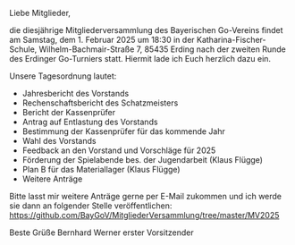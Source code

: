 Liebe Mitglieder,

die diesjährige Mitgliederversammlung des Bayerischen Go-Vereins findet am Samstag, dem 1. Februar 2025 um 18:30 in der Katharina-Fischer-Schule, Wilhelm-Bachmair-Straße 7, 85435 Erding nach der zweiten Runde des Erdinger Go-Turniers statt. Hiermit lade ich Euch herzlich dazu ein.

Unsere Tagesordnung lautet:

- Jahresbericht des Vorstands
- Rechenschaftsbericht des Schatzmeisters
- Bericht der Kassenprüfer
- Antrag auf Entlastung des Vorstands
- Bestimmung der Kassenprüfer für das kommende Jahr
- Wahl des Vorstands
- Feedback an den Vorstand und Vorschläge für 2025
- Förderung der Spielabende bes. der Jugendarbeit (Klaus Flügge)
- Plan B für das Materiallager (Klaus Flügge)
- Weitere Anträge

Bitte lasst mir weitere Anträge gerne per E-Mail zukommen und ich werde sie dann an folgender Stelle veröffentlichen: https://github.com/BayGoV/MitgliederVersammlung/tree/master/MV2025

Beste Grüße
Bernhard Werner
erster Vorsitzender
